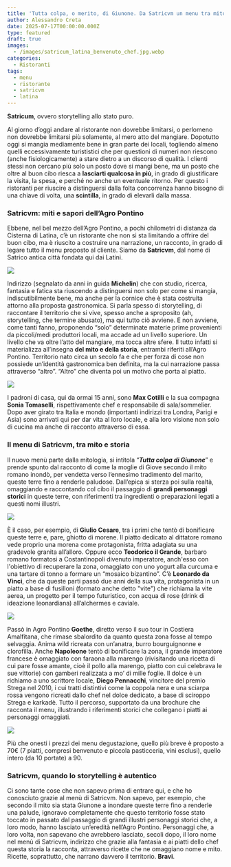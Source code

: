 ```yaml
---
title: 'Tutta colpa, o merito, di Giunone. Da Satricvm un menu tra mito e storia'
author: Alessandro Creta
date: 2025-07-17T00:00:00.000Z
type: featured
draft: true
images:
  - /images/satricum_latina_benvenuto_chef.jpg.webp
categories:
  - Ristoranti
tags:
  - menu
  - ristorante
  - satricvm
  - latina
---
```


**Satricum**, ovvero storytelling allo stato puro. 

Al giorno d’oggi andare al ristorante non dovrebbe limitarsi, o perlomeno non dovrebbe limitarsi più solamente, al mero atto del mangiare. Dopotutto oggi si mangia mediamente bene in gran parte dei locali, togliendo almeno quelli eccessivamente turististici che per questioni di numeri non riescono (anche fisiologicamente) a stare dietro a un discorso di qualità. I clienti stessi non cercano più solo un posto dove si mangi bene, ma un posto che oltre al buon cibo riesca a **lasciarti qualcosa in più**, in grado di giustificare la visita, la spesa, e perché no anche un eventuale ritorno. Per questo i ristoranti per riuscire a distinguersi dalla folta concorrenza hanno bisogno di una chiave di volta, una **scintilla**, in grado di elevarli dalla massa.

### Satricvm: miti e sapori dell’Agro Pontino

Ebbene, nel bel mezzo dell’Agro Pontino, a pochi chilometri di distanza da Cisterna di Latina, c’è un ristorante che non si sta limitando a offrire del buon cibo, ma è riuscito a costruire una narrazione, un racconto, in grado di legare tutto il menu proposto al cliente. Siamo da **Satricvm**, dal nome di Satrico antica città fondata qui dai Latini.

![](/images/satricum_latina_menu.png.webp)

Indirizzo (segnalato da anni in guida **Michelin**) che con studio, ricerca, fantasia e fatica sta riuscendo a distinguersi non solo per come si mangia, indiscutibilmente bene, ma anche per la cornice che è stata costruita attorno alla proposta gastronomica. Si parla spesso di storytelling, di raccontare il territorio che si vive, spesso anche a sproposito (ah, storytelling, che termine abusato), ma qui tutto ciò avviene. E non avviene, come tanti fanno, proponendo “solo” determinate materie prime provenienti da piccoli/medi produttori locali, ma accade ad un livello superiore. Un livello che va oltre l’atto del mangiare, ma tocca altre sfere. Il tutto infatti si materializza all’insegna **del mito e della storia**, entrambi riferiti all’Agro Pontino. Territorio nato circa un secolo fa e che per forza di cose non possiede un’identità gastronomica ben definita, ma la cui narrazione passa attraverso “altro”. “Altro” che diventa poi un motivo che porta al piatto.

![](/images/satricvm_max_cotilli_sonia.jpg.webp)

I padroni di casa, qui da ormai 15 anni, sono **Max Cotilli** e la sua compagna **Sonia Tomaselli**, rispettivamente chef e responsabile di sala/sommelier. Dopo aver girato tra Italia e mondo (importanti indirizzi tra Londra, Parigi e Asia) sono arrivati qui per dar vita al loro locale, e alla loro visione non solo di cucina ma anche di racconto attraverso di essa.

### Il menu di Satricvm, tra mito e storia

Il nuovo menù parte dalla mitologia, si intitola “***Tutta colpa di Giunone***” e prende spunto dal racconto di come la moglie di Giove secondo il mito romano inondò, per vendetta verso l’ennesimo tradimento del marito, queste terre fino a renderle paludose. Dall’epica si sterza poi sulla realtà, omaggiando e raccontando col cibo il passaggio di **grandi personaggi storici** in queste terre, con riferimenti tra ingredienti o preparazioni legati a questi nomi illustri.

![](/images/satricum_teodorico_menu_yogurt_tonno.jpg.webp)

È il caso, per esempio, di **Giulio Cesare**, tra i primi che tentò di bonificare queste terre e, pare, ghiotto di morene. Il piatto dedicato al dittatore romano vede proprio una morena come protagonista, fritta adagiata su una gradevole granita all’alloro. Oppure ecco **Teodorico il Grande**, barbaro romano formatosi a Costantinopoli divenuto imperatore, anch'esso con l'obiettivo di recuperare la zona, omaggiato con uno yogurt alla curcuma e una tartare di tonno a formare un “mosaico bizantino”. C’è **Leonardo da Vinci**, che da queste parti passò due anni della sua vita, protagonista in un piatto a base di fusilloni (formato anche detto "vite") che richiama la vite aerea, un progetto per il tempo futuristico, con acqua di rose (drink di ideazione leonardiana) all’alchermes e caviale.

![](/images/satricum_leonardo_da_vinci_menu.jpg.webp)

Passò in Agro Pontino **Goethe**, diretto verso il suo tour in Costiera Amalfitana, che rimase sbalordito da quanto questa zona fosse al tempo selvaggia. Anima wild ricreata con un’anatra, burro bourguignonne e clorofilla. Anche **Napoleone** tentò di bonificare la zona, il grande imperatore francese è omaggiato con faraona alla marengo (rivisitando una ricetta di cui pare fosse amante, cioè il pollo alla marengo, piatto con cui celebrava le sue vittorie) con gamberi realizzata a mo’ di mille foglie. Il dolce è un richiamo a uno scrittore locale, **Diego Pennacchi**, vincitore del premio Strega nel 2010, i cui tratti distintivi come la coppola nera e una sciarpa rossa vengono ricreati dallo chef nel dolce dedicato, a base di sciroppo Strega e karkadè. Tutto il percorso, supportato da una brochure che racconta il menu, illustrando i riferimenti storici che collegano i piatti ai personaggi omaggiati.

![](/images/satricum_dolce_menu.jpg.webp)

Più che onesti i prezzi dei menu degustazione, quello più breve è proposto a 70€ (7 piatti, compresi benvenuto e piccola pasticceria, vini esclusi), quello intero (da 10 portate) a 90.

### Satricvm, quando lo storytelling è autentico

Ci sono tante cose che non sapevo prima di entrare qui, e che ho conosciuto grazie al menù di Satricvm. Non sapevo, per esempio, che secondo il mito sia stata Giunone a inondare queste terre fino a renderle una palude, ignoravo completamente che questo territorio fosse stato toccato in passato dal passaggio di grandi illustri personaggi storici che, a loro modo, hanno lasciato un’eredità nell’Agro Pontino. Personaggi che, a loro volta, non sapevano che avrebbero lasciato, secoli dopo, il loro nome nel menù di Satricvm, indirizzo che grazie alla fantasia e ai piatti dello chef questa storia la racconta, attraverso ricette che ne omaggiano nome e mito. Ricette, soprattutto, che narrano davvero il territorio. **Bravi**.
